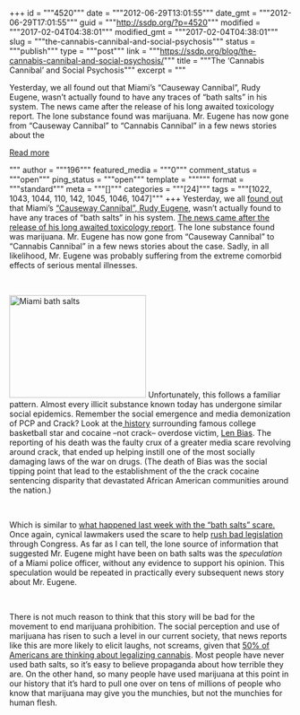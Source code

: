 +++
id = """4520"""
date = """2012-06-29T13:01:55"""
date_gmt = """2012-06-29T17:01:55"""
guid = """http://ssdp.org/?p=4520"""
modified = """2017-02-04T04:38:01"""
modified_gmt = """2017-02-04T04:38:01"""
slug = """the-cannabis-cannibal-and-social-psychosis"""
status = """publish"""
type = """post"""
link = """https://ssdp.org/blog/the-cannabis-cannibal-and-social-psychosis/"""
title = """The ‘Cannabis Cannibal’ and Social Psychosis"""
excerpt = """<p>Yesterday, we all found out that Miami’s “Causeway Cannibal”, Rudy Eugene, wasn’t actually found to have any traces of “bath salts” in his system. The news came after the release of his long awaited toxicology report. The lone substance found was marijuana. Mr. Eugene has now gone from &#8220;Causeway Cannibal&#8221; to &#8220;Cannabis Cannibal&#8221; in a few news stories about the</p>
<div class="h10"></div>
<p><a class="more-link2 flat" href="https://ssdp.org/blog/the-cannabis-cannibal-and-social-psychosis/">Read more</a></p>
"""
author = """196"""
featured_media = """0"""
comment_status = """open"""
ping_status = """open"""
template = """"""
format = """standard"""
meta = """[]"""
categories = """[24]"""
tags = """[1022, 1043, 1044, 110, 142, 1045, 1046, 1047]"""
+++
Yesterday, we all <a href="http://healthland.time.com/2012/06/27/the-cannabis-cannibal-miami-face-eater-didnt-take-bath-salts/" target="_blank">found out</a> that Miami’s <a href="http://www.cbsnews.com/8301-504083_162-57442916-504083/rudy-eugene-fla--face-chewing-naked-man-may-have-been-high-on-bath-salts-cop-union-president-says/" target="_blank">“Causeway Cannibal”, Rudy Eugene</a>, wasn’t actually found to have any traces of “bath salts” in his system. <a href="http://healthland.time.com/2012/06/27/the-cannabis-cannibal-miami-face-eater-didnt-take-bath-salts/" target="_blank">The news came after the release of his long awaited toxicology report</a>. The lone substance found was marijuana. Mr. Eugene has now gone from &#8220;Causeway Cannibal&#8221; to &#8220;Cannabis Cannibal&#8221; in a few news stories about the case. Sadly, in all likelihood, Mr. Eugene was probably suffering from the extreme comorbid effects of serious mental illnesses.



&nbsp;



<img class="size-full wp-image-4521 alignright" title="Miami Bath Salts" src="/assets/2012/06/bathsalts.jpeg" alt="Miami bath salts" width="244" height="183" /> Unfortunately, this follows a familiar pattern. Almost every illicit substance known today has undergone similar social epidemics. Remember the social emergence and media demonization of PCP and Crack? Look at the<a href="http://www.drugwarrant.com/articles/len-bias-two-decades-of-destruction/"> history</a> surrounding famous college basketball star and cocaine –not crack– overdose victim, <a href="http://en.wikipedia.org/wiki/Len_Bias">Len Bias</a>. The reporting of his death was the faulty crux of a greater media scare revolving around crack, that ended up helping instill one of the most socially damaging laws of the war on drugs. (The death of Bias was the social tipping point that lead to the establishment of the the crack cocaine sentencing disparity that devastated African American communities around the nation.)



&nbsp;



Which is similar to <a href="http://ssdp.org/news/blog/prohibition-maybe-it-will-work-this-time/">what happened last week with the “bath salts” scare.</a> Once again, cynical lawmakers used the scare to help <a href="http://www.justice.gov/dea/pubs/pressrel/pr061912.html" target="_blank">rush bad legislation</a> through Congress. As far as I can tell, the lone source of information that suggested Mr. Eugene might have been on bath salts was the <em>speculation</em> of a Miami police officer, without any evidence to support his opinion. This speculation would be repeated in practically every subsequent news story about Mr. Eugene.



&nbsp;



There is not much reason to think that this story will be bad for the movement to end marijuana prohibition. The social perception and use of marijuana has risen to such a level in our current society, that news reports like this are more likely to elicit laughs, not screams, given that <a href="http://www.gallup.com/poll/150149/record-high-americans-favor-legalizing-marijuana.aspx">50% of Americans are thinking about legalizing cannabis</a>. Most people have never used bath salts, so it’s easy to believe propaganda about how terrible they are. On the other hand, so many people have used marijuana at this point in our history that it’s hard to pull one over on tens of millions of people who know that marijuana may give you the munchies, but not the munchies for human flesh.
